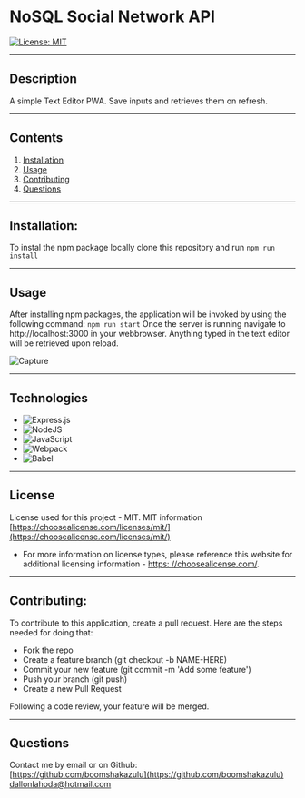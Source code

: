 # NoSQL Social Network API

[![License: MIT](https://img.shields.io/badge/License-MIT-yellow.svg)](https://opensource.org/licenses/MIT)

---

## Description

A simple Text Editor PWA. Save inputs and retrieves them on refresh.

---

## Contents

1. [Installation](#installation)
2. [Usage](#usage)
3. [Contributing](#contributing)
4. [Questions](#questions)

---

## Installation:

To instal the npm package locally clone this repository and run ```npm run install```

---

## Usage

After installing npm packages, the application will be invoked by using the following command: ```npm run start``` Once the server is running navigate to http://localhost:3000 in your webbrowser. Anything typed in the text editor will be retrieved upon reload.




![Capture](https://github.com/boomshakazulu/Text-Editor-PWA-/assets/120769113/187cf4e7-1c06-421e-950c-a9b1a4b0b977)


---

## Technologies
* ![Express.js](https://img.shields.io/badge/express.js-%23404d59.svg?style=for-the-badge&logo=express&logoColor=%2361DAFB)
* ![NodeJS](https://img.shields.io/badge/node.js-6DA55F?style=for-the-badge&logo=node.js&logoColor=white)
* ![JavaScript](https://img.shields.io/badge/javascript-%23323330.svg?style=for-the-badge&logo=javascript&logoColor=%23F7DF1E)
* ![Webpack](https://img.shields.io/badge/webpack-%238DD6F9.svg?style=for-the-badge&logo=webpack&logoColor=black)
* ![Babel](https://img.shields.io/badge/Babel-F9DC3e?style=for-the-badge&logo=babel&logoColor=black)  
---

## License

License used for this project - MIT.
MIT information [https://choosealicense.com/licenses/mit/](https://choosealicense.com/licenses/mit/)

- For more information on license types, please reference this website
  for additional licensing information - [https: //choosealicense.com/](https://choosealicense.com/).

---

## Contributing:

To contribute to this application, create a pull request.
Here are the steps needed for doing that:

- Fork the repo
- Create a feature branch (git checkout -b NAME-HERE)
- Commit your new feature (git commit -m 'Add some feature')
- Push your branch (git push)
- Create a new Pull Request

Following a code review, your feature will be merged.

---

## Questions

Contact me by email or on Github:<br>
[https://github.com/boomshakazulu](https://github.com/boomshakazulu)<br>
[dallonlahoda@hotmail.com](dallonlahoda@hotmail.com)
